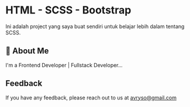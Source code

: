 # HTML - SCSS - Bootstrap

Ini adalah project yang saya buat sendiri untuk belajar lebih dalam tentang SCSS.

## 🚀 About Me

I'm a Frontend Developer | Fullstack Developer...

## Feedback

If you have any feedback, please reach out to us at avryso@gmail.com
